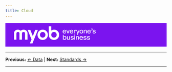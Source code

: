 ```yaml
---
title: Cloud
---
```


![MYOB Banner](../../assets/images/myob-banner.png)

<!-- confluence-page-id: 9426305047 -->

---

**Previous:** [← Data](../data/README.md) | **Next:** [Standards →](../standards/README.md)

---
